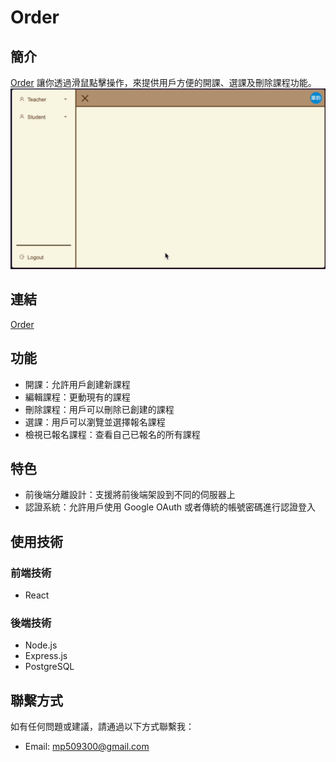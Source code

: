 # Order
## 簡介
[Order](https://order-9gw6.onrender.com/) 讓你透過滑鼠點擊操作，來提供用戶方便的開課、選課及刪除課程功能。
![Example](/example.gif)

## 連結
[Order](https://order-9gw6.onrender.com/) 

## 功能
- 開課：允許用戶創建新課程
- 編輯課程：更動現有的課程
- 刪除課程：用戶可以刪除已創建的課程
- 選課：用戶可以瀏覽並選擇報名課程
- 檢視已報名課程：查看自己已報名的所有課程

## 特色
- 前後端分離設計：支援將前後端架設到不同的伺服器上
- 認證系統：允許用戶使用 Google OAuth 或者傳統的帳號密碼進行認證登入

## 使用技術

### 前端技術
- React

### 後端技術
- Node.js
- Express.js
- PostgreSQL

## 聯繫方式
如有任何問題或建議，請通過以下方式聯繫我：
- Email: mp509300@gmail.com
